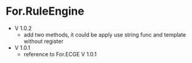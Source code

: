 # For.RuleEngine

* V 1.0.2
  * add two methods, it could be apply use string func and template without register
* V 1.0.1
  * reference to For.ECGE V 1.0.1
